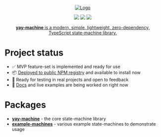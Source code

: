 <p align="center">
  <a href="https://yay-machine.js.org/"><img src="https://github.com/user-attachments/assets/80129f7d-5981-47e8-9092-78b6d755ef31" alt="Logo"></a>
</p>

<p align="center">
<a href="https://github.com/maurice/yay-machine/actions/workflows/build.yml" title="build"><img src="https://github.com/maurice/yay-machine/workflows/build/badge.svg"/></a>
<a href="https://www.npmjs.com/package/yay-machine" title="NPM"><img src="https://img.shields.io/npm/v/yay-machine"/></a>
<a href="https://coveralls.io/github/maurice/yay-machine" title="coverage"><img src="https://img.shields.io/coverallsCoverage/github/maurice/yay-machine"/></a>
</p>

<p align="center">
<a href="https://yay-machine.js.org/"><strong>yay-machine</strong> is a modern, simple, lightweight, zero-dependency, TypeScript state-machine library.</a>
</p>

# Project status

* ✅ MVP feature-set is implemented and ready for use
* 📦 [Deployed to public NPM registry](https://www.npmjs.com/package/yay-machine) and available to install now
* 📢 Ready for testing in real projects and open to feedback
* 🚧 [Docs](https://yay-machine.js.org/) and live examples are being worked on right now

# Packages

- [**yay-machine**](https://github.com/maurice/yay-machine/tree/main/packages/yay-machine) - the core state-machine library
- [**example-machines**](https://github.com/maurice/yay-machine/tree/main/packages/example-machines) - various example state-machines to demonstrate usage
